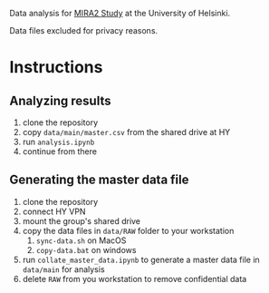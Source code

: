 Data analysis for [MIRA2 Study](https://blogs.helsinki.fi/kasvisruokavaliot-ja-lapsi/) at the University of Helsinki.

Data files excluded for privacy reasons.


# Instructions

## Analyzing results
1. clone the repository
1. copy `data/main/master.csv` from the shared drive at HY
1. run `analysis.ipynb`
1. continue from there

## Generating the master data file
1. clone the repository
1. connect HY VPN
1. mount the group's shared drive
1. copy the data files in `data/RAW` folder to your workstation
    1. `sync-data.sh` on MacOS
    1. `copy-data.bat` on windows
1. run `collate_master_data.ipynb` to generate a master data file in `data/main` for analysis
1. delete `RAW` from you workstation to remove confidential data